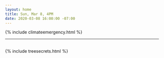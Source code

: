 ```yaml
---
layout: home
title: Sun, Mar 8, 4PM
date: 2020-03-08 16:00:00 -07:00
---
```

{% include climateemergency.html %}
<br>
<hr />
<br>
{% include treesecrets.html %}
